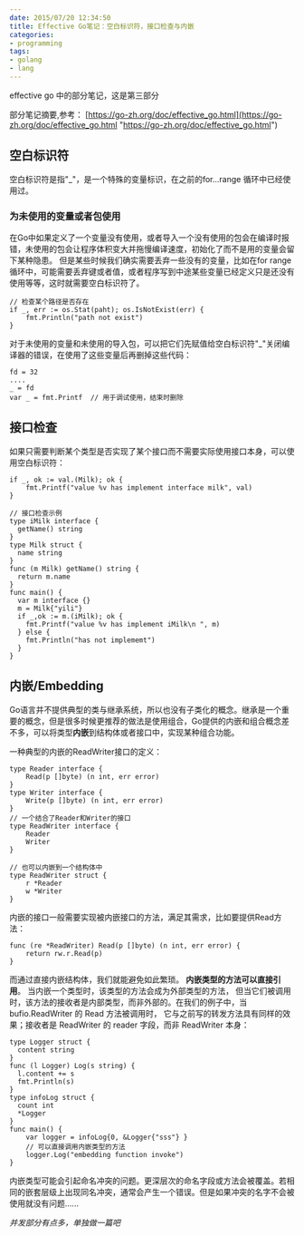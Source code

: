 ```yaml
---
date: 2015/07/20 12:34:50
title: Effective Go笔记：空白标识符，接口检查与内嵌
categories:
- programming
tags:
- golang
- lang
---
```


effective go 中的部分笔记，这是第三部分 

部分笔记摘要,参考： [https://go-zh.org/doc/effective_go.html](https://go-zh.org/doc/effective_go.html "https://go-zh.org/doc/effective_go.html")

## 空白标识符 ##
空白标识符是指"_"，是一个特殊的变量标识，在之前的for...range 循环中已经使用过。

### 为未使用的变量或者包使用 ###
在Go中如果定义了一个变量没有使用，或者导入一个没有使用的包会在编译时报错，未使用的包会让程序体积变大并拖慢编译速度，初始化了而不是用的变量会留下某种隐患。
但是某些时候我们确实需要丢弃一些没有的变量，比如在for range循环中，可能需要丢弃键或者值，或者程序写到中途某些变量已经定义只是还没有使用等等，这时就需要空白标识符了。

```golang
// 检查某个路径是否存在
if _, err := os.Stat(paht); os.IsNotExist(err) {
	fmt.Println("path not exist")
}
```
对于未使用的变量和未使用的导入包，可以把它们先赋值给空白标识符"_"关闭编译器的错误，在使用了这些变量后再删掉这些代码：

```golang
fd = 32
....
_ = fd
var _ = fmt.Printf  // 用于调试使用，结束时删除
```

## 接口检查 ##
如果只需要判断某个类型是否实现了某个接口而不需要实际使用接口本身，可以使用空白标识符：

```
if _, ok := val.(Milk); ok {
	fmt.Printf("value %v has implement interface milk", val)
}

// 接口检查示例
type iMilk interface { 
  getName() string
}
type Milk struct { 
  name string
}
func (m Milk) getName() string {
  return m.name
}
func main() {
  var m interface {}
  m = Milk{"yili"}
  if _,ok := m.(iMilk); ok {
    fmt.Printf("value %v has implement iMilk\n ", m)
  } else {
    fmt.Println("has not implememt")
  }
}

```

## 内嵌/Embedding ##
Go语言并不提供典型的类与继承系统，所以也没有子类化的概念。继承是一个重要的概念，但是很多时候更推荐的做法是使用组合，Go提供的内嵌和组合概念差不多，可以将类型**内嵌**到结构体或者接口中，实现某种组合功能。

一种典型的内嵌的ReadWriter接口的定义：

```golang
type Reader interface {
	Read(p []byte) (n int, err error)
}
type Writer interface {
	Write(p []byte) (n int, err error)
}
// 一个结合了Reader和Writer的接口
type ReadWriter interface {
	Reader
	Writer
}

// 也可以内嵌到一个结构体中
type ReadWriter struct {
	r *Reader
	w *Writer
}
```

内嵌的接口一般需要实现被内嵌接口的方法，满足其需求，比如要提供Read方法：

```golang
func (re *ReadWriter) Read(p []byte) (n int, err error) {
	return rw.r.Read(p)
}
```
而通过直接内嵌结构体，我们就能避免如此繁琐。 **内嵌类型的方法可以直接引用**。
当内嵌一个类型时，该类型的方法会成为外部类型的方法， 但当它们被调用时，该方法的接收者是内部类型，而非外部的。在我们的例子中，当 bufio.ReadWriter 的 Read 方法被调用时， 它与之前写的转发方法具有同样的效果；接收者是 ReadWriter 的 reader 字段，而非 ReadWriter 本身：

```
type Logger struct {
  content string
}
func (l Logger) Log(s string) {
  l.content += s
  fmt.Println(s)
}
type infoLog struct {
  count int
  *Logger
}
func main() {
	var logger = infoLog{0, &Logger{"sss"} }
	// 可以直接调用内嵌类型的方法
	logger.Log("embedding function invoke")
}
```
内嵌类型可能会引起命名冲突的问题。更深层次的命名字段或方法会被覆盖。若相同的嵌套层级上出现同名冲突，通常会产生一个错误。但是如果冲突的名字不会被使用就没有问题......

*并发部分有点多，单独做一篇吧*
